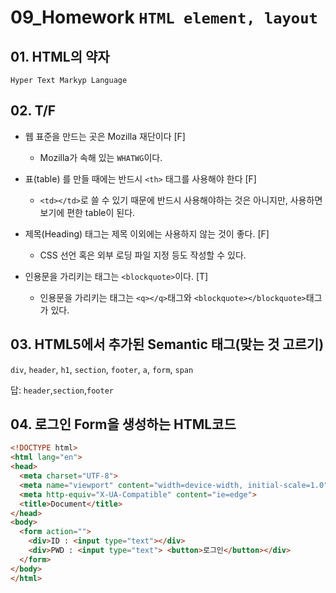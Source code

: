 # 09_Homework	`HTML element, layout`

## 01. HTML의 약자

`Hyper Text Markyp Language`



## 02. T/F

- 웹 표준을 만드는 곳은 Mozilla 재단이다 [F]
  - Mozilla가 속해 있는 `WHATWG`이다.
- 표(table) 를 만들 때에는 반드시 `<th>` 태그를 사용해야 한다 [F]
  - `<td></td>`로 쓸 수 있기 때문에 반드시 사용해야하는 것은 아니지만,
    사용하면 보기에 편한 table이 된다.
- 제목(Heading) 태그는 제목 이외에는 사용하지 않는 것이 좋다. [F]
  - CSS 선언 혹은 외부 로딩 파일 지정 등도 작성할 수 있다.

- 인용문을 가리키는 태그는 `<blockquote>`이다. [T]
  - 인용문을 가리키는 태그는 `<q></q>`태그와 `<blockquote></blockquote>`태그가 있다. 

## 03. HTML5에서 추가된 Semantic 태그(맞는 것 고르기)

`div`, `header`, `h1`, `section`, `footer`, `a`, `form`, `span`

답: `header`,`section`,`footer`



## 04. 로그인 Form을 생성하는 HTML코드

```html
<!DOCTYPE html>
<html lang="en">
<head>
  <meta charset="UTF-8">
  <meta name="viewport" content="width=device-width, initial-scale=1.0">
  <meta http-equiv="X-UA-Compatible" content="ie=edge">
  <title>Document</title>
</head>
<body>
  <form action="">
    <div>ID : <input type="text"></div>
    <div>PWD : <input type="text"> <button>로그인</button></div>
  </form>
</body>
</html>
```




